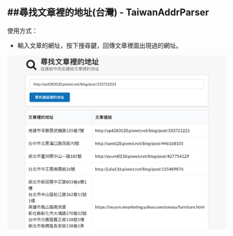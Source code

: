 ##尋找文章裡的地址(台灣) - TaiwanAddrParser
---
使用方式：
- 輸入文章的網址，按下搜尋鍵，回傳文章裡面出現過的網址。
 
 
![](./ScreenShot.png)
